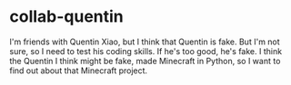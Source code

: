 # collab-quentin
I'm friends with Quentin Xiao, but I think that Quentin is fake. But I'm not sure, so I need to test his coding skills. If he's too good, he's fake.
I think the Quentin I think might be fake, made Minecraft in Python, so I want to find out about that Minecraft project.
